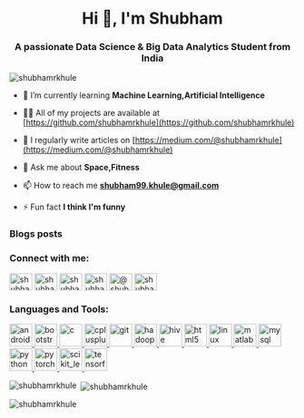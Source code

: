 <h1 align="center">Hi 👋, I'm Shubham</h1>
<h3 align="center">A passionate Data Science & Big Data Analytics Student from India</h3>

<p align="left"> <img src="https://komarev.com/ghpvc/?username=shubhamrkhule&label=Profile%20views&color=0e75b6&style=flat" alt="shubhamrkhule" /> </p>

- 🌱 I’m currently learning **Machine Learning,Artificial Intelligence**

- 👨‍💻 All of my projects are available at [https://github.com/shubhamrkhule](https://github.com/shubhamrkhule)

- 📝 I regularly write articles on [https://medium.com/@shubhamrkhule](https://medium.com/@shubhamrkhule)

- 💬 Ask me about **Space,Fitness**

- 📫 How to reach me **shubham99.khule@gmail.com**

- ⚡ Fun fact **I think I'm funny**

### Blogs posts
<!-- BLOG-POST-LIST:START -->
<!-- BLOG-POST-LIST:END -->

<h3 align="left">Connect with me:</h3>
<p align="left">
<a href="https://linkedin.com/in/shubhamrkhule" target="blank"><img align="center" src="https://cdn.jsdelivr.net/npm/simple-icons@3.0.1/icons/linkedin.svg" alt="shubhamrkhule" height="30" width="40" /></a>
<a href="https://kaggle.com/shubhamrkhule" target="blank"><img align="center" src="https://cdn.jsdelivr.net/npm/simple-icons@3.0.1/icons/kaggle.svg" alt="shubhamrkhule" height="30" width="40" /></a>
<a href="https://fb.com/shubhamrkhule" target="blank"><img align="center" src="https://cdn.jsdelivr.net/npm/simple-icons@3.0.1/icons/facebook.svg" alt="shubhamrkhule" height="30" width="40" /></a>
<a href="https://instagram.com/shubham.khule" target="blank"><img align="center" src="https://cdn.jsdelivr.net/npm/simple-icons@3.0.1/icons/instagram.svg" alt="shubham.khule" height="30" width="40" /></a>
<a href="https://medium.com/@shubhamrkhule" target="blank"><img align="center" src="https://cdn.jsdelivr.net/npm/simple-icons@3.0.1/icons/medium.svg" alt="@shubhamrkhule" height="30" width="40" /></a>
<a href="https://www.youtube.com/c/shubham khule" target="blank"><img align="center" src="https://cdn.jsdelivr.net/npm/simple-icons@3.0.1/icons/youtube.svg" alt="shubham khule" height="30" width="40" /></a>
</p>

<h3 align="left">Languages and Tools:</h3>
<p align="left"> <a href="https://developer.android.com" target="_blank"> <img src="https://devicons.github.io/devicon/devicon.git/icons/android/android-original-wordmark.svg" alt="android" width="40" height="40"/> </a> <a href="https://getbootstrap.com" target="_blank"> <img src="https://devicons.github.io/devicon/devicon.git/icons/bootstrap/bootstrap-plain.svg" alt="bootstrap" width="40" height="40"/> </a> <a href="https://www.cprogramming.com/" target="_blank"> <img src="https://devicons.github.io/devicon/devicon.git/icons/c/c-original.svg" alt="c" width="40" height="40"/> </a> <a href="https://www.w3schools.com/cpp/" target="_blank"> <img src="https://devicons.github.io/devicon/devicon.git/icons/cplusplus/cplusplus-original.svg" alt="cplusplus" width="40" height="40"/> </a> <a href="https://git-scm.com/" target="_blank"> <img src="https://www.vectorlogo.zone/logos/git-scm/git-scm-icon.svg" alt="git" width="40" height="40"/> </a> <a href="https://hadoop.apache.org/" target="_blank"> <img src="https://www.vectorlogo.zone/logos/apache_hadoop/apache_hadoop-icon.svg" alt="hadoop" width="40" height="40"/> </a> <a href="https://hive.apache.org/" target="_blank"> <img src="https://www.vectorlogo.zone/logos/apache_hive/apache_hive-icon.svg" alt="hive" width="40" height="40"/> </a> <a href="https://www.w3.org/html/" target="_blank"> <img src="https://devicons.github.io/devicon/devicon.git/icons/html5/html5-original-wordmark.svg" alt="html5" width="40" height="40"/> </a> <a href="https://www.linux.org/" target="_blank"> <img src="https://devicons.github.io/devicon/devicon.git/icons/linux/linux-original.svg" alt="linux" width="40" height="40"/> </a> <a href="https://www.mathworks.com/" target="_blank"> <img src="https://raw.githubusercontent.com/simple-icons/simple-icons/master/icons/mathworks.svg" alt="matlab" width="40" height="40"/> </a> <a href="https://www.mysql.com/" target="_blank"> <img src="https://devicons.github.io/devicon/devicon.git/icons/mysql/mysql-original-wordmark.svg" alt="mysql" width="40" height="40"/> </a> <a href="https://www.python.org" target="_blank"> <img src="https://devicons.github.io/devicon/devicon.git/icons/python/python-original.svg" alt="python" width="40" height="40"/> </a> <a href="https://pytorch.org/" target="_blank"> <img src="https://www.vectorlogo.zone/logos/pytorch/pytorch-icon.svg" alt="pytorch" width="40" height="40"/> </a> <a href="https://scikit-learn.org/" target="_blank"> <img src="https://upload.wikimedia.org/wikipedia/commons/0/05/Scikit_learn_logo_small.svg" alt="scikit_learn" width="40" height="40"/> </a> <a href="https://www.tensorflow.org" target="_blank"> <img src="https://www.vectorlogo.zone/logos/tensorflow/tensorflow-icon.svg" alt="tensorflow" width="40" height="40"/> </a> </p>

<p><img align="left" src="https://github-readme-stats.vercel.app/api/top-langs?username=shubhamrkhule&show_icons=true&locale=en&layout=compact" alt="shubhamrkhule" /></p>

<p>&nbsp;<img align="center" src="https://github-readme-stats.vercel.app/api?username=shubhamrkhule&show_icons=true&locale=en" alt="shubhamrkhule" /></p>

<p><img align="center" src="https://github-readme-streak-stats.herokuapp.com/?user=shubhamrkhule&" alt="shubhamrkhule" /></p>
